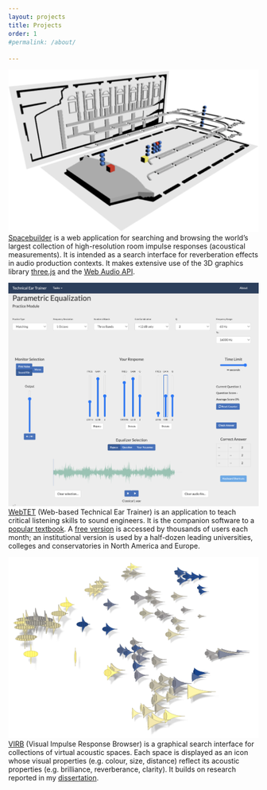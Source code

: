```yaml
---
layout: projects
title: Projects
order: 1
#permalink: /about/

---
```



<a href="spacebuilder" class="small-image">![spacebuilder](images/spacebuilder_model_closeup.png)</a>  [Spacebuilder](spacebuilder/) is a web application for searching and browsing the world’s largest collection of high-resolution room impulse responses (acoustical measurements). It is intended as a search interface for reverberation effects in audio production contexts. It makes extensive use of the 3D graphics library [three.js](https://threejs.org) and the [Web Audio API](https://developer.mozilla.org/en-US/docs/Web/API/Web_Audio_API).

<a href="webtet/" class="small-image">![webtet](images/webtet.png)</a>  [WebTET](webtet/) (Web-based Technical Ear Trainer) is an application to teach critical listening skills to sound engineers. It is the companion software to a [popular textbook](https://www.amazon.com/Production-Critical-Listening-Engineering-Presents/dp/1138845949). A [free version](https://webtet.net/) is accessed by thousands of users each month; an institutional version is used by a half-dozen leading universities, colleges and conservatories in North America and Europe.    
  
<a href="https://virb.herokuapp.com/" class="add-u"><img src="images/virb.png" alt="virb"/> </a>  <a href="https://virb.herokuapp.com/" class="add-u">VIRB</a> (Visual Impulse Response Browser) is a graphical search interface for collections of virtual acoustic spaces. Each space is displayed as an icon whose visual properties (e.g. colour, size, distance) reflect its acoustic properties (e.g. brilliance, reverberance, clarity). It builds on research reported in my [dissertation](https://escholarship.mcgill.ca/concern/theses/5x21tm68w).
